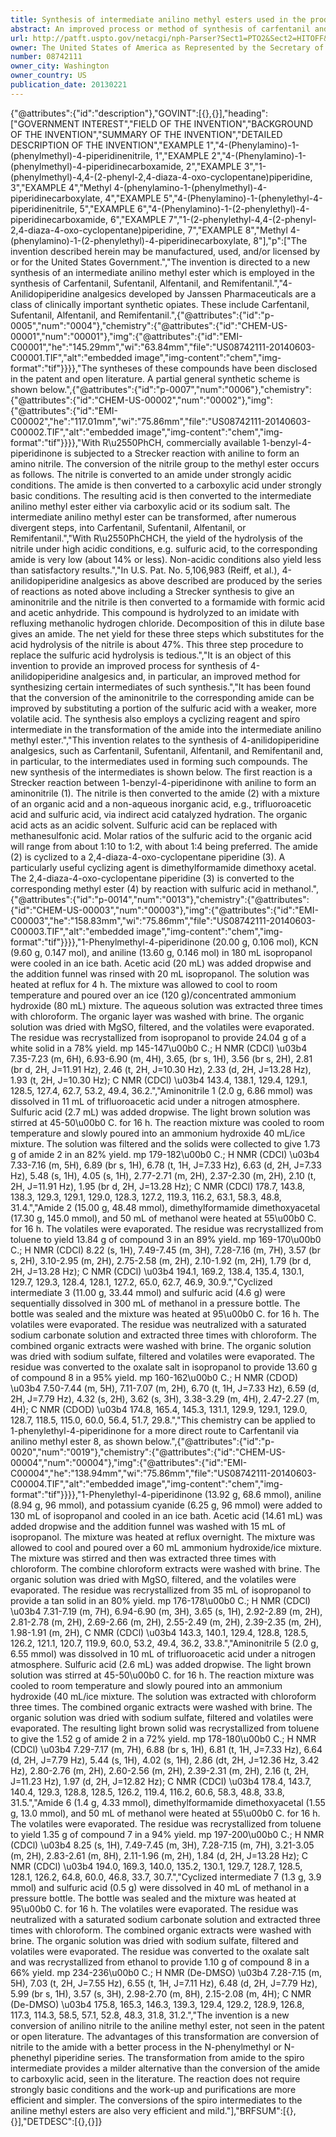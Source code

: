 ```yaml
---
title: Synthesis of intermediate anilino methyl esters used in the production of synthetic opioid analgesics
abstract: An improved process or method of synthesis of carfentanil and other potent opioid analgesics of the N-alkyl 4-substituted 4-piperidinylamide class which can be used as morphine substitutes.
url: http://patft.uspto.gov/netacgi/nph-Parser?Sect1=PTO2&Sect2=HITOFF&p=1&u=%2Fnetahtml%2FPTO%2Fsearch-adv.htm&r=1&f=G&l=50&d=PALL&S1=08742111&OS=08742111&RS=08742111
owner: The United States of America as Represented by the Secretary of the Army
number: 08742111
owner_city: Washington
owner_country: US
publication_date: 20130221
---
```


{"@attributes":{"id":"description"},"GOVINT":[{},{}],"heading":["GOVERNMENT INTEREST","FIELD OF THE INVENTION","BACKGROUND OF THE INVENTION","SUMMARY OF THE INVENTION","DETAILED DESCRIPTION OF THE INVENTION","EXAMPLE 1","4-(Phenylamino)-1-(phenylmethyl)-4-piperidinenitrile, 1","EXAMPLE 2","4-(Phenylamino)-1-(phenylmethyl)-4-piperidinecarboxamide, 2","EXAMPLE 3","1-(phenylmethyl)-4,4-(2-phenyl-2,4-diaza-4-oxo-cyclopentane)piperidine, 3","EXAMPLE 4","Methyl 4-(phenylamino-1-(phenylmethyl)-4-piperidinecarboxylate, 4","EXAMPLE 5","4-(Phenylamino)-1-(phenylethyl-4-piperidinenitrile, 5","EXAMPLE 6","4-(Phenylamino)-1-(2-phenylethyl)-4-piperidinecarboxamide, 6","EXAMPLE 7","1-(2-phenylethyl-4,4-(2-phenyl-2,4-diaza-4-oxo-cyclopentane)piperidine, 7","EXAMPLE 8","Methyl 4-(phenylamino)-1-(2-phenylethyl)-4-piperidinecarboxylate, 8"],"p":["The invention described herein may be manufactured, used, and\/or licensed by or for the United States Government.","The invention is directed to a new synthesis of an intermediate anilino methyl ester which is employed in the synthesis of Carfentanil, Sufentanil, Alfentanil, and Remifentanil.","4-Anilidopiperidine analgesics developed by Janssen Pharmaceuticals are a class of clinically important synthetic opiates. These include Carfentanil, Sufentanil, Alfentanil, and Remifentanil.",{"@attributes":{"id":"p-0005","num":"0004"},"chemistry":{"@attributes":{"id":"CHEM-US-00001","num":"00001"},"img":{"@attributes":{"id":"EMI-C00001","he":"145.29mm","wi":"63.84mm","file":"US08742111-20140603-C00001.TIF","alt":"embedded image","img-content":"chem","img-format":"tif"}}}},"The syntheses of these compounds have been disclosed in the patent and open literature. A partial general synthetic scheme is shown below.",{"@attributes":{"id":"p-0007","num":"0006"},"chemistry":{"@attributes":{"id":"CHEM-US-00002","num":"00002"},"img":{"@attributes":{"id":"EMI-C00002","he":"117.01mm","wi":"75.86mm","file":"US08742111-20140603-C00002.TIF","alt":"embedded image","img-content":"chem","img-format":"tif"}}}},"With R\u2550PhCH, commercially available 1-benzyl-4-piperidinone is subjected to a Strecker reaction with aniline to form an amino nitrile. The conversion of the nitrile group to the methyl ester occurs as follows. The nitrile is converted to an amide under strongly acidic conditions. The amide is then converted to a carboxylic acid under strongly basic conditions. The resulting acid is then converted to the intermediate anilino methyl ester either via carboxylic acid or its sodium salt. The intermediate anilino methyl ester can be transformed, after numerous divergent steps, into Carfentanil, Sufentanil, Alfentanil, or Remifentanil.","With R\u2550PhCHCH, the yield of the hydrolysis of the nitrile under high acidic conditions, e.g. sulfuric acid, to the corresponding amide is very low (about 14% or less). Non-acidic conditions also yield less than satisfactory results.","In U.S. Pat. No. 5,106,983 (Reiff, et al.), 4-anilidopiperidine analgesics as above described are produced by the series of reactions as noted above including a Strecker synthesis to give an aminonitrile and the nitrile is then converted to a formamide with formic acid and acetic anhydride. This compound is hydrolyzed to an imidate with refluxing methanolic hydrogen chloride. Decomposition of this in dilute base gives an amide. The net yield for these three steps which substitutes for the acid hydrolysis of the nitrile is about 47%. This three step procedure to replace the sulfuric acid hydrolysis is tedious.","It is an object of this invention to provide an improved process for synthesis of 4-anilidopiperidine analgesics and, in particular, an improved method for synthesizing certain intermediates of such synthesis.","It has been found that the conversion of the aminonitrile to the corresponding amide can be improved by substituting a portion of the sulfuric acid with a weaker, more volatile acid. The synthesis also employs a cyclizing reagent and spiro intermediate in the transformation of the amide into the intermediate anilino methyl ester.","This invention relates to the synthesis of 4-anilidopiperidine analgesics, such as Carfentanil, Sufentanil, Alfentanil, and Remifentanil and, in particular, to the intermediates used in forming such compounds. The new synthesis of the intermediates is shown below. The first reaction is a Strecker reaction between 1-benzyl-4-piperidinone with aniline to form an aminonitrile (1). The nitrile is then converted to the amide (2) with a mixture of an organic acid and a non-aqueous inorganic acid, e.g., trifluoroacetic acid and sulfuric acid, via indirect acid catalyzed hydration. The organic acid acts as an acidic solvent. Sulfuric acid can be replaced with methanesulfonic acid. Molar ratios of the sulfuric acid to the organic acid will range from about 1:10 to 1:2, with about 1:4 being preferred. The amide (2) is cyclized to a 2,4-diaza-4-oxo-cyclopentane piperidine (3). A particularly useful cyclizing agent is dimethylformamide dimethoxy acetal. The 2,4-diaza-4-oxo-cyclopentane piperidine (3) is converted to the corresponding methyl ester (4) by reaction with sulfuric acid in methanol.",{"@attributes":{"id":"p-0014","num":"0013"},"chemistry":{"@attributes":{"id":"CHEM-US-00003","num":"00003"},"img":{"@attributes":{"id":"EMI-C00003","he":"158.83mm","wi":"75.86mm","file":"US08742111-20140603-C00003.TIF","alt":"embedded image","img-content":"chem","img-format":"tif"}}}},"1-Phenylmethyl-4-piperidinone (20.00 g, 0.106 mol), KCN (9.60 g, 0.147 mol), and aniline (13.60 g, 0.146 mol) in 180 mL isopropanol were cooled in an ice bath. Acetic acid (20 mL) was added dropwise and the addition funnel was rinsed with 20 mL isopropanol. The solution was heated at reflux for 4 h. The mixture was allowed to cool to room temperature and poured over an ice (120 g)\/concentrated ammonium hydroxide (80 mL) mixture. The aqueous solution was extracted three times with chloroform. The organic layer was washed with brine. The organic solution was dried with MgSO, filtered, and the volatiles were evaporated. The residue was recrystallized from isopropanol to provide 24.04 g of a white solid in a 78% yield. mp 145-147\u00b0 C.; H NMR (CDCl) \u03b4 7.35-7.23 (m, 6H), 6.93-6.90 (m, 4H), 3.65, (br s, 1H), 3.56 (br s, 2H), 2.81 (br d, 2H, J=11.91 Hz), 2.46 (t, 2H, J=10.30 Hz), 2.33 (d, 2H, J=13.28 Hz), 1.93 (t, 2H, J=10.30 Hz); C NMR (CDCl) \u03b4 143.4, 138.1, 129.4, 129.1, 128.5, 127.4, 62.7, 53.2, 49.4, 36.2.","Aminonitrile 1 (2.0 g, 6.86 mmol) was dissolved in 11 mL of trifluoroacetic acid under a nitrogen atmosphere. Sulfuric acid (2.7 mL) was added dropwise. The light brown solution was stirred at 45-50\u00b0 C. for 16 h. The reaction mixture was cooled to room temperature and slowly poured into an ammonium hydroxide 40 mL\/ice mixture. The solution was filtered and the solids were collected to give 1.73 g of amide 2 in an 82% yield. mp 179-182\u00b0 C.; H NMR (CDCl) \u03b4 7.33-7.16 (m, 5H), 6.89 (br s, 1H), 6.78 (t, 1H, J=7.33 Hz), 6.63 (d, 2H, J=7.33 Hz), 5.48 (s, 1H), 4.05 (s, 1H), 2.77-2.71 (m, 2H), 2.37-2.30 (m, 2H), 2.10 (t, 2H, J=11.91 Hz), 1.95 (br d, 2H, J=13.28 Hz); C NMR (CDCl) 178.7, 143.8, 138.3, 129.3, 129.1, 129.0, 128.3, 127.2, 119.3, 116.2, 63.1, 58.3, 48.8, 31.4.","Amide 2 (15.00 g, 48.48 mmol), dimethylformamide dimethoxyacetal (17.30 g, 145.0 mmol), and 50 mL of methanol were heated at 55\u00b0 C. for 16 h. The volatiles were evaporated. The residue was recrystallized from toluene to yield 13.84 g of compound 3 in an 89% yield. mp 169-170\u00b0 C.; H NMR (CDCl) 8.22 (s, 1H), 7.49-7.45 (m, 3H), 7.28-7.16 (m, 7H), 3.57 (br s, 2H), 3.10-2.95 (m, 2H), 2.75-2.58 (m, 2H), 2.10-1.92 (m, 2H), 1.79 (br d, 2H, J=13.28 Hz); C NMR (CDCl) \u03b4 194.1, 169.2, 138.4, 135.4, 130.1, 129.7, 129.3, 128.4, 128.1, 127.2, 65.0, 62.7, 46.9, 30.9.","Cyclized intermediate 3 (11.00 g, 33.44 mmol) and sulfuric acid (4.6 g) were sequentially dissolved in 300 mL of methanol in a pressure bottle. The bottle was sealed and the mixture was heated at 95\u00b0 C. for 16 h. The volatiles were evaporated. The residue was neutralized with a saturated sodium carbonate solution and extracted three times with chloroform. The combined organic extracts were washed with brine. The organic solution was dried with sodium sulfate, filtered and volatiles were evaporated. The residue was converted to the oxalate salt in isopropanol to provide 13.60 g of compound 8 in a 95% yield. mp 160-162\u00b0 C.; H NMR (CDOD) \u03b4 7.50-7.44 (m, 5H), 7.11-7.07 (m, 2H), 6.70 (t, 1H, J=7.33 Hz), 6.59 (d, 2H, J=7.79 Hz), 4.32 (s, 2H), 3.62 (s, 3H), 3.38-3.29 (m, 4H), 2.47-2.27 (m, 4H); C NMR (CDOD) \u03b4 174.8, 165.4, 145.3, 131.1, 129.9, 129.1, 129.0, 128.7, 118.5, 115.0, 60.0, 56.4, 51.7, 29.8.","This chemistry can be applied to 1-phenylethyl-4-piperidinone for a more direct route to Carfentanil via anilino methyl ester 8, as shown below.",{"@attributes":{"id":"p-0020","num":"0019"},"chemistry":{"@attributes":{"id":"CHEM-US-00004","num":"00004"},"img":{"@attributes":{"id":"EMI-C00004","he":"138.94mm","wi":"75.86mm","file":"US08742111-20140603-C00004.TIF","alt":"embedded image","img-content":"chem","img-format":"tif"}}}},"1-Phenylethyl-4-piperidinone (13.92 g, 68.6 mmol), aniline (8.94 g, 96 mmol), and potassium cyanide (6.25 g, 96 mmol) were added to 130 mL of isopropanol and cooled in an ice bath. Acetic acid (14.61 mL) was added dropwise and the addition funnel was washed with 15 mL of isopropanol. The mixture was heated at reflux overnight. The mixture was allowed to cool and poured over a 60 mL ammonium hydroxide\/ice mixture. The mixture was stirred and then was extracted three times with chloroform. The combine chloroform extracts were washed with brine. The organic solution was dried with MgSO, filtered, and the volatiles were evaporated. The residue was recrystallized from 35 mL of isopropanol to provide a tan solid in an 80% yield. mp 176-178\u00b0 C.; H NMR (CDCl) \u03b4 7.31-7.19 (m, 7H), 6.94-6.90 (m, 3H), 3.65 (s, 1H), 2.92-2.89 (m, 2H), 2.81-2.78 (m, 2H), 2.69-2.66 (m, 2H), 2.55-2.49 (m, 2H), 2.39-2.35 (m, 2H), 1.98-1.91 (m, 2H), C NMR (CDCl) \u03b4 143.3, 140.1, 129.4, 128.8, 128.5, 126.2, 121.1, 120.7, 119.9, 60.0, 53.2, 49.4, 36.2, 33.8.","Aminonitrile 5 (2.0 g, 6.55 mmol) was dissolved in 10 mL of trifluoroacetic acid under a nitrogen atmosphere. Sulfuric acid (2.6 mL) was added dropwise. The light brown solution was stirred at 45-50\u00b0 C. for 16 h. The reaction mixture was cooled to room temperature and slowly poured into an ammonium hydroxide (40 mL\/ice mixture. The solution was extracted with chloroform three times. The combined organic extracts were washed with brine. The organic solution was dried with sodium sulfate, filtered and volatiles were evaporated. The resulting light brown solid was recrystallized from toluene to give the 1.52 g of amide 2 in a 72% yield. mp 178-180\u00b0 C.; H NMR (CDCl) \u03b4 7.29-7.17 (m, 7H), 6.88 (br s, 1H), 6.81 (t, 1H, J=7.33 Hz), 6.64 (d, 2H, J=7.79 Hz), 5.44 (s, 1H), 4.02 (s, 1H), 2.86 (dt, 2H, J=12.36 Hz, 3.42 Hz), 2.80-2.76 (m, 2H), 2.60-2.56 (m, 2H), 2.39-2.31 (m, 2H), 2.16 (t, 2H, J=11.23 Hz), 1.97 (d, 2H, J=12.82 Hz); C NMR (CDCl) \u03b4 178.4, 143.7, 140.4, 129.3, 128.8, 128.5, 126.2, 119.4, 116.2, 60.6, 58.3, 48.8, 33.8, 31.5.","Amide 6 (1.4 g, 4.33 mmol), dimethylformamide dimethoxyacetal (1.55 g, 13.0 mmol), and 50 mL of methanol were heated at 55\u00b0 C. for 16 h. The volatiles were evaporated. The residue was recrystallized from toluene to yield 1.35 g of compound 7 in a 94% yield. mp 197-200\u00b0 C.; H NMR (CDCl) \u03b4 8.25 (s, 1H), 7.49-7.45 (m, 3H), 7.28-7.15 (m, 7H), 3.21-3.05 (m, 2H), 2.83-2.61 (m, 8H), 2.11-1.96 (m, 2H), 1.84 (d, 2H, J=13.28 Hz); C NMR (CDCl) \u03b4 194.0, 169.3, 140.0, 135.2, 130.1, 129.7, 128.7, 128.5, 128.1, 126.2, 64.8, 60.0, 46.8, 33.7, 30.7.","Cyclized intermediate 7 (1.3 g, 3.9 mmol) and sulfuric acid (0.5 g) were dissolved in 40 mL of methanol in a pressure bottle. The bottle was sealed and the mixture was heated at 95\u00b0 C. for 16 h. The volatiles were evaporated. The residue was neutralized with a saturated sodium carbonate solution and extracted three times with chloroform. The combined organic extracts were washed with brine. The organic solution was dried with sodium sulfate, filtered and volatiles were evaporated. The residue was converted to the oxalate salt and was recrystallized from ethanol to provide 1.10 g of compound 8 in a 66% yield. mp 234-236\u00b0 C.; H NMR (De-DMSO) \u03b4 7.28-7.15 (m, 5H), 7.03 (t, 2H, J=7.55 Hz), 6.55 (t, 1H, J=7.11 Hz), 6.48 (d, 2H, J=7.79 Hz), 5.99 (br s, 1H), 3.57 (s, 3H), 2.98-2.70 (m, 8H), 2.15-2.08 (m, 4H); C NMR (De-DMSO) \u03b4 175.8, 165.3, 146.3, 139.3, 129.4, 129.2, 128.9, 126.8, 117.3, 114.3, 58.5, 57.1, 52.8, 48.3, 31.8, 31.2.","The invention is a new conversion of anilino nitrile to the aniline methyl ester, not seen in the patent or open literature. The advantages of this transformation are conversion of nitrile to the amide with a better process in the N-phenylmethyl or N-phenethyl piperidine series. The transformation from amide to the spiro intermediate provides a milder alternative than the conversion of the amide to carboxylic acid, seen in the literature. The reaction does not require strongly basic conditions and the work-up and purifications are more efficient and simpler. The conversions of the spiro intermediates to the aniline methyl esters are also very efficient and mild."],"BRFSUM":[{},{}],"DETDESC":[{},{}]}
